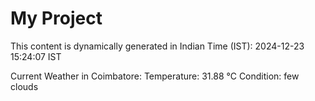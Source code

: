 # My Project

This content is dynamically generated in Indian Time (IST): 2024-12-23 15:24:07 IST


Current Weather in Coimbatore:
Temperature: 31.88 °C
Condition: few clouds
